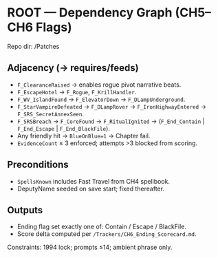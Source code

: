 # ROOT — Dependency Graph (CH5–CH6 Flags)
Repo dir: /Patches

## Adjacency (→ requires/feeds)
- `F_ClearanceRaised` → enables rogue pivot narrative beats.  
- `F_EscapeHotel` → `F_Rogue`, `F_KrillHandler`.  
- `F_WV_IslandFound` → `F_ElevatorDown` → `F_DLampUnderground`.  
- `F_StarVampireDefeated` → `F_DLampRover` → `F_IronHighwayEntered` → `F_SRS_SecretAnnexSeen`.  
- `F_SRSBreach` → `F_CoreFound` → `F_RitualIgnited` → (`F_End_Contain` | `F_End_Escape` | `F_End_BlackFile`).  
- Any friendly hit → `BlueOnBlue=1` → Chapter fail.  
- `EvidenceCount` ≤ 3 enforced; attempts >3 blocked from scoring.

## Preconditions
- `SpellsKnown` includes Fast Travel from CH4 spellbook.  
- DeputyName seeded on save start; fixed thereafter.

## Outputs
- Ending flag set exactly one of: Contain / Escape / BlackFile.  
- Score delta computed per `/Trackers/CH6_Ending_Scorecard.md`.

Constraints: 1994 lock; prompts ≤14; ambient phrase only.
